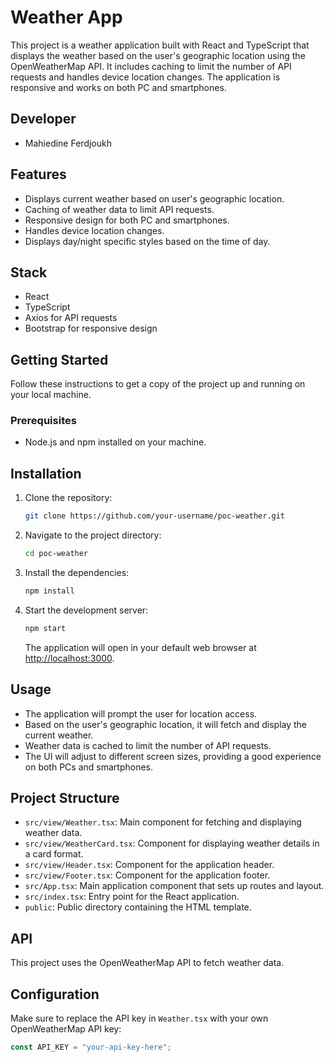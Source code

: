 # Weather App

This project is a weather application built with React and TypeScript that displays the weather based on the user's geographic location using the OpenWeatherMap API. It includes caching to limit the number of API requests and handles device location changes. The application is responsive and works on both PC and smartphones.

## Developer 

 - Mahiedine Ferdjoukh

## Features

- Displays current weather based on user's geographic location.
- Caching of weather data to limit API requests.
- Responsive design for both PC and smartphones.
- Handles device location changes.
- Displays day/night specific styles based on the time of day.

## Stack

- React
- TypeScript
- Axios for API requests
- Bootstrap for responsive design

## Getting Started

Follow these instructions to get a copy of the project up and running on your local machine.

### Prerequisites

- Node.js and npm installed on your machine.

## Installation

1. Clone the repository:
    ```bash
    git clone https://github.com/your-username/poc-weather.git
    ```

2. Navigate to the project directory:
    ```bash
    cd poc-weather
    ```

3. Install the dependencies:
    ```bash
    npm install
    ```

4. Start the development server:
    ```bash
    npm start
    ```

    The application will open in your default web browser at [http://localhost:3000](http://localhost:3000).

## Usage

- The application will prompt the user for location access.
- Based on the user's geographic location, it will fetch and display the current weather.
- Weather data is cached to limit the number of API requests.
- The UI will adjust to different screen sizes, providing a good experience on both PCs and smartphones.

## Project Structure

- `src/view/Weather.tsx`: Main component for fetching and displaying weather data.
- `src/view/WeatherCard.tsx`: Component for displaying weather details in a card format.
- `src/view/Header.tsx`: Component for the application header.
- `src/view/Footer.tsx`: Component for the application footer.
- `src/App.tsx`: Main application component that sets up routes and layout.
- `src/index.tsx`: Entry point for the React application.
- `public`: Public directory containing the HTML template.

## API

This project uses the OpenWeatherMap API to fetch weather data.

## Configuration

Make sure to replace the API key in `Weather.tsx` with your own OpenWeatherMap API key:
```typescript
const API_KEY = "your-api-key-here";


